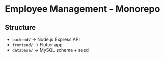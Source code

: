 # Employee Management - Monorepo

## Structure

- `backend/` → Node.js Express API
- `frontend/` → Flutter app
- `database/` → MySQL schema + seed
